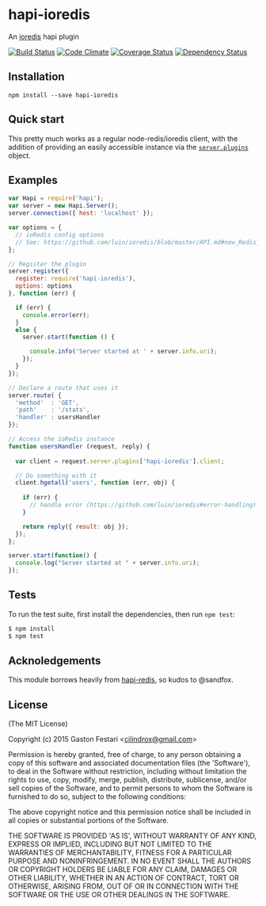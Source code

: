 # hapi-ioredis

  An [ioredis] hapi plugin

[![Build Status](https://travis-ci.org/cilindrox/hapi-ioredis.svg)](https://travis-ci.org/cilindrox/hapi-ioredis) [![Code Climate](https://codeclimate.com/github/cilindrox/hapi-ioredis/badges/gpa.svg)](https://codeclimate.com/github/cilindrox/hapi-ioredis) [![Coverage Status](https://coveralls.io/repos/cilindrox/hapi-ioredis/badge.svg)](https://coveralls.io/r/cilindrox/hapi-ioredis) [![Dependency Status](https://david-dm.org/cilindrox/hapi-ioredis.svg)](https://david-dm.org/cilindrox/hapi-ioredis)

## Installation

```
npm install --save hapi-ioredis
```

## Quick start

This pretty much works as a regular node-redis/ioredis client, with the addition of providing an easily accessible instance via the [`server.plugins`](http://hapijs.com/api#serverplugins) object.

## Examples

```js
var Hapi = require('hapi');
var server = new Hapi.Server();
server.connection({ host: 'localhost' });

var options = {
  // ioRedis config options 
  // See: https://github.com/luin/ioredis/blob/master/API.md#new_Redis_new
};

// Register the plugin
server.register({
  register: require('hapi-ioredis'),
  options: options
}, function (err) {

  if (err) {
    console.error(err);
  } 
  else {
    server.start(function () {

      console.info('Server started at ' + server.info.uri);
    });
  }
});

// Declare a route that uses it
server.route( {
  'method'  : 'GET',
  'path'    : '/stats',
  'handler' : usersHandler
});

// Access the ioRedis instance
function usersHandler (request, reply) {
  
  var client = request.server.plugins['hapi-ioredis'].client;

  // Do something with it
  client.hgetall('users', function (err, obj) {
    
    if (err) {
      // handle error (https://github.com/luin/ioredis#error-handling)
    }

    return reply({ result: obj });
  });
};

server.start(function() {
  console.log("Server started at " + server.info.uri);
});

```

## Tests

To run the test suite, first install the dependencies, then run `npm test`:

```bash
$ npm install
$ npm test
```

## Acknoledgements

This module borrows heavily from [hapi-redis], so kudos to @sandfox.

[ioredis]: https://github.com/luin/ioredis
[hapi-redis]: https://github.com/sandfox/node-hapi-redis

## License 

(The MIT License)

Copyright (c) 2015 Gaston Festari &lt;cilindrox@gmail.com&gt;

Permission is hereby granted, free of charge, to any person obtaining
a copy of this software and associated documentation files (the
'Software'), to deal in the Software without restriction, including
without limitation the rights to use, copy, modify, merge, publish,
distribute, sublicense, and/or sell copies of the Software, and to
permit persons to whom the Software is furnished to do so, subject to
the following conditions:

The above copyright notice and this permission notice shall be
included in all copies or substantial portions of the Software.

THE SOFTWARE IS PROVIDED 'AS IS', WITHOUT WARRANTY OF ANY KIND,
EXPRESS OR IMPLIED, INCLUDING BUT NOT LIMITED TO THE WARRANTIES OF
MERCHANTABILITY, FITNESS FOR A PARTICULAR PURPOSE AND NONINFRINGEMENT.
IN NO EVENT SHALL THE AUTHORS OR COPYRIGHT HOLDERS BE LIABLE FOR ANY
CLAIM, DAMAGES OR OTHER LIABILITY, WHETHER IN AN ACTION OF CONTRACT,
TORT OR OTHERWISE, ARISING FROM, OUT OF OR IN CONNECTION WITH THE
SOFTWARE OR THE USE OR OTHER DEALINGS IN THE SOFTWARE.
